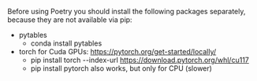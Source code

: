 Before using Poetry you should install the following packages separately, because they are not available via pip:
- pytables
  - conda install pytables
- torch for Cuda GPUs: https://pytorch.org/get-started/locally/
  - pip install torch --index-url https://download.pytorch.org/whl/cu117
  - pip install pytorch also works, but only for CPU (slower)